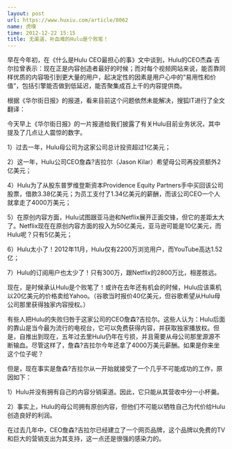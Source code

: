 ```yaml
---
layout: post
url: https://www.huxiu.com/article/8062
name: 虎嗅
time: 2012-12-22 15:15
title: 无渠道，补血难的Hulu是个败笔！
---
```

早在今年初，在《什么是Hulu CEO最担心的事》文中谈到，Hulu的CEO杰森·吉尔拉曾表示：现在正是内容创造者最好的时候；而对每个视频网站来说，能否靠同样优质的内容吸引到更大量的用户，起决定性的因素是用户心中的“易用性和价值”，包括引擎能否做到低延迟，能否聚集成百上千的内容提供商。

根据《华尔街日报》的报道，看来目前这个问题依然未能解决，搜狐IT进行了全文翻译：

今天早上《华尔街日报》的一片报道给我们披露了有关Hulu目前业务状况，其中提及了几点让人震惊的数字。

1）过去一年，Hulu母公司为这家公司总计投资超过1亿美元；

2）这一年，Hulu公司CEO詹森?吉拉尔（Jason Kilar）希望母公司再投资额外2亿美元；

4）Hulu为了从股东普罗维登斯资本Providence Equity Partners手中买回该公司股票，借款3.38亿美元；为员工支付了1.34亿美元的薪酬，而该公司CEO一个人就拿走了4000万美元；

5）在原创内容方面，Hulu试图跟亚马逊和Netflix展开正面交锋，但它的差距太大了。Netflix现在在原创内容方面的投入为50亿美元，亚马逊可能是10亿美元，而Hulu呢？只有5亿美元；

6）Hulu太小了！2012年11月，Hulu仅有2200万浏览用户，而YouTube高达1.52亿；

7）Hulu的订阅用户也太少了！只有300万，跟Netflix的2800万比，相差胜远。

现在，是时候承认Hulu是个败笔了！或许在去年还有机会的时候，Hulu应该乘机以20亿美元的价格卖给Yahoo。（谷歌当时报价40亿美元，但谷歌希望从Hulu母公司那里获得独家内容授权。）

有些人把Hulu的失败归咎于这家公司的CEO詹森?吉拉尔。这些人认为：Hulu后面的靠山是当今最为流行的电视台，它可以免费获得内容，并获取独家播放权。但是，自推出到现在，五年过去里Hulu仍年在亏损，并且需要从母公司那里源源不断输血。尽管这样了，詹森?吉拉尔今年还拿了4000万美元薪酬。如果是你来坐这个位子呢？

但是，现在事实是詹森?吉拉尔从一开始就接受了一个几乎不可能成功的工作，原因如下：

1）Hulu并没有拥有自己的内容分销渠道。因此，它只能从其营收中分一小杯羹。

2）事实上，Hulu的母公司拥有原创内容，但他们不可能以牺牲自己为代价给Hulu创造良好的利润。

在过去几年中，CEO詹森?吉拉尔已经建立了一个网页品牌，这个品牌以免费的TV和巨大的营销支出为其支持，这一点还是很强的感染力的。

